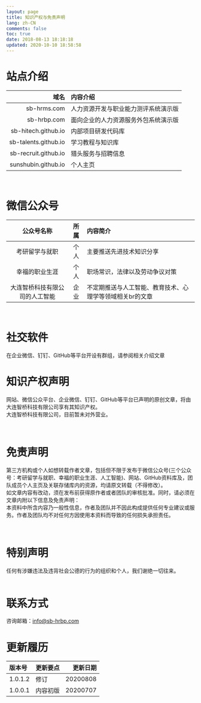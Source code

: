 ```yaml
---
layout: page
title: 知识产权与免责声明
lang: zh-CN
comments: false
toc: true
date: 2018-08-13 18:18:18
updated: 2020-10-10 18:58:58
---
```



# 站点介绍   

|域名|内容介绍|
|--:|:--|
sb-hrms.com|人力资源开发与职业能力测评系统演示版
sb-hrbp.com|面向企业的人力资源服务外包系统演示版
sb-hitech.github.io|内部项目研发代码库
sb-talents.github.io|学习教程与知识库
sb-recruit.github.io|猎头服务与招聘信息
sunshubin.github.io|个人主页
    
<br>

# 微信公众号

公众号名称|所属|内容简介
:---:|:--:|:--
考研留学与就职|个人|主要推送先进技术知识分享
幸福的职业生涯|个人|职场常识，法律以及劳动争议对策
大连智桥科技有限公司的人工智能|企业|不定期推送与人工智能、教育技术、心理学等领域相关br的文章  

<br>

# 社交软件
在企业微信、钉钉、GitHub等平台开设有群组，请参阅相关介绍文章    <br>

# 知识产权声明     
网站、微信公众平台、企业微信、钉钉、GitHub等平台已声明的原创文章，将由大连智桥科技有限公司享有其知识产权。    
大连智桥科技有限公司，目前暂未对外营业。

<br>

# 免责声明    
第三方机构或个人如想转载作者文章，包括但不限于发布于微信公众号(三个公众号：考研留学与就职、幸福的职业生涯、人工智能)、网站、GitHub资料库及，团队成员个人主页及关联存储库内的资源，均请原文转载（不得修改）。    <br>
如文章内容有改动，须在发布前获得原作者或者团队的审核批准。同时，请必须在文章内附以下信息及免责声明：    <br>
本资料中所含内容乃一般性信息，作者及团队并不因此构成提供任何专业建议或服务。作者及团队均不对任何方因使用本资料而导致的任何损失承担责任。   

<br>

# 特别声明
任何有涉嫌违法及违背社会公德的行为的组织和个人，我们谢绝一切往来。  
<br>   

# 联系方式
咨询邮箱：info@sb-hrbp.com    

# 更新履历

|版本号|更新要点|更新日期|
|:---|:---|---:|
|1.0.1.2|修订|20200808|
|1.0.0.1|内容初版|20200707|

<br>

